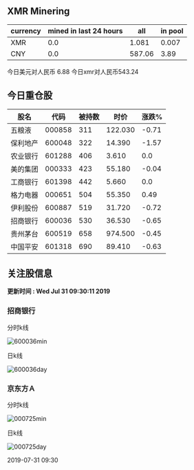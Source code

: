 ## XMR Minering

|currency|mined in last 24 hours|all|in pool|
|---|---|---|---|
|XMR|0.0|1.081|0.007|
|CNY|0.0|587.06|3.89|

今日美元对人民币 6.88	今日xmr对人民币543.24


## 今日重仓股 

|股名|代码|被持数|时价|涨跌%|
|---|---|---|---|---|
|五粮液|000858|311|122.030|-0.71|
|保利地产|600048|322|14.390|-1.57|
|农业银行|601288|406|3.610|0.0|
|美的集团|000333|423|55.180|-0.04|
|工商银行|601398|442|5.660|0.0|
|格力电器|000651|504|55.350|0.49|
|伊利股份|600887|519|31.720|-0.72|
|招商银行|600036|530|36.530|-0.65|
|贵州茅台|600519|658|974.500|-0.45|
|中国平安|601318|690|89.410|-0.63|

## 关注股信息
**更新时间 : Wed Jul 31 09:30:11 2019**
### 招商银行 
分时k线

![600036min](http://image.sinajs.cn/newchart/min/n/sh600036.gif)

日k线

![600036day](http://image.sinajs.cn/newchart/daily/n/sh600036.gif)

### 京东方Ａ 
分时k线

![000725min](http://image.sinajs.cn/newchart/min/n/sz000725.gif)

日k线

![000725day](http://image.sinajs.cn/newchart/daily/n/sz000725.gif)

2019-07-31 09:30